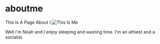 # aboutme
This Is A Page About I
 ![This Is Me](https://scontent-yyz1-1.xx.fbcdn.net/v/t31.0-8/15252691_1309446105764545_7991327995867551804_o.jpg?oh=3fe89461f2ff61fe3f1b11b0aa53881a&oe=5A5FE0EB)


<p> Well i'm Noah and I enjoy sleeping and wasting time. I'm an athiest and a socialist. 
